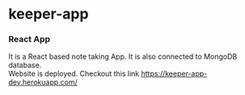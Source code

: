 # keeper-app
### React App
It is a React based note taking App. It is also connected to MongoDB database.
<br />
Website is deployed. Checkout this link
https://keeper-app-dev.herokuapp.com/
